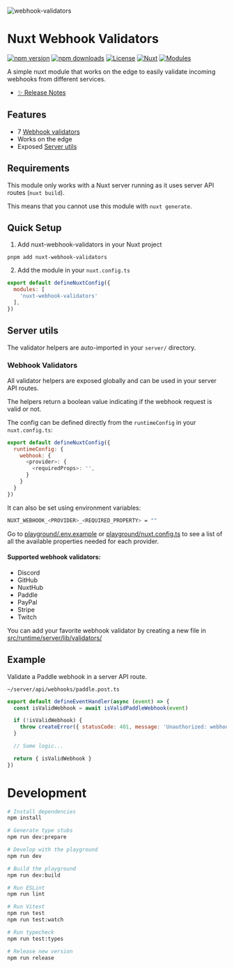 ![webhook-validators](https://github.com/Yizack/nuxt-webhook-validators/assets/16264115/56cded71-46b2-4895-8732-484ab6df5181)

# Nuxt Webhook Validators

[![npm version][npm-version-src]][npm-version-href]
[![npm downloads][npm-downloads-src]][npm-downloads-href]
[![License][license-src]][license-href]
[![Nuxt][nuxt-src]][nuxt-href]
[![Modules][modules-src]][modules-href]

A simple nuxt module that works on the edge to easily validate incoming webhooks from different services.

- [✨ Release Notes](CHANGELOG.md)

## Features

- 7 [Webhook validators](#supported-webhook-validators)
- Works on the edge
- Exposed [Server utils](#server-utils)

## Requirements

This module only works with a Nuxt server running as it uses server API routes (`nuxt build`).

This means that you cannot use this module with `nuxt generate`.

## Quick Setup

1. Add nuxt-webhook-validators in your Nuxt project

```
pnpm add nuxt-webhook-validators
```

2. Add the module in your `nuxt.config.ts`

```js
export default defineNuxtConfig({
  modules: [
    'nuxt-webhook-validators'
  ],
})
```


## Server utils

The validator helpers are auto-imported in your `server/` directory.

### Webhook Validators

All validator helpers are exposed globally and can be used in your server API routes.

The helpers return a boolean value indicating if the webhook request is valid or not.

The config can be defined directly from the `runtimeConfig` in your `nuxt.config.ts`:

```js
export default defineNuxtConfig({
  runtimeConfig: {
    webhook: {
      <provider>: {
        <requiredProps>: '',
      }
    }
  }
})
```

It can also be set using environment variables:

```sh
NUXT_WEBHOOK_<PROVIDER>_<REQUIRED_PROPERTY> = ""
```

Go to [playground/.env.example](./playground/.env.example) or [playground/nuxt.config.ts](./playground/nuxt.config.ts) to see a list of all the available properties needed for each provider.


#### Supported webhook validators:

- Discord
- GitHub
- NuxtHub
- Paddle
- PayPal
- Stripe
- Twitch

You can add your favorite webhook validator by creating a new file in  [src/runtime/server/lib/validators/](./src/runtime/server/lib/validators/)

## Example

Validate a Paddle webhook in a server API route.

`~/server/api/webhooks/paddle.post.ts`

```js
export default defineEventHandler(async (event) => {
  const isValidWebhook = await isValidPaddleWebhook(event)

  if (!isValidWebhook) {
    throw createError({ statusCode: 401, message: 'Unauthorized: webhook is not valid' })
  }

  // Some logic...

  return { isValidWebhook }
})
```

# Development

```sh
# Install dependencies
npm install

# Generate type stubs
npm run dev:prepare

# Develop with the playground
npm run dev

# Build the playground
npm run dev:build

# Run ESLint
npm run lint

# Run Vitest
npm run test
npm run test:watch

# Run typecheck
npm run test:types

# Release new version
npm run release
```

<!-- Badges -->
[npm-version-src]: https://img.shields.io/npm/v/nuxt-webhook-validators/latest.svg?style=flat&colorA=020420&colorB=00DC82
[npm-version-href]: https://npmjs.com/package/nuxt-webhook-validators

[npm-downloads-src]: https://img.shields.io/npm/dm/nuxt-webhook-validators.svg?style=flat&colorA=020420&colorB=00DC82
[npm-downloads-href]: https://npmjs.com/package/nuxt-webhook-validators

[license-src]: https://img.shields.io/npm/l/nuxt-webhook-validators.svg?style=flat&colorA=020420&colorB=00DC82
[license-href]: LICENSE

[nuxt-src]: https://img.shields.io/badge/Nuxt-020420?logo=nuxt.js
[nuxt-href]: https://nuxt.com

[modules-src]: https://img.shields.io/badge/Modules-020420?logo=nuxt.js
[modules-href]: https://nuxt.com/modules/webhook-validators
